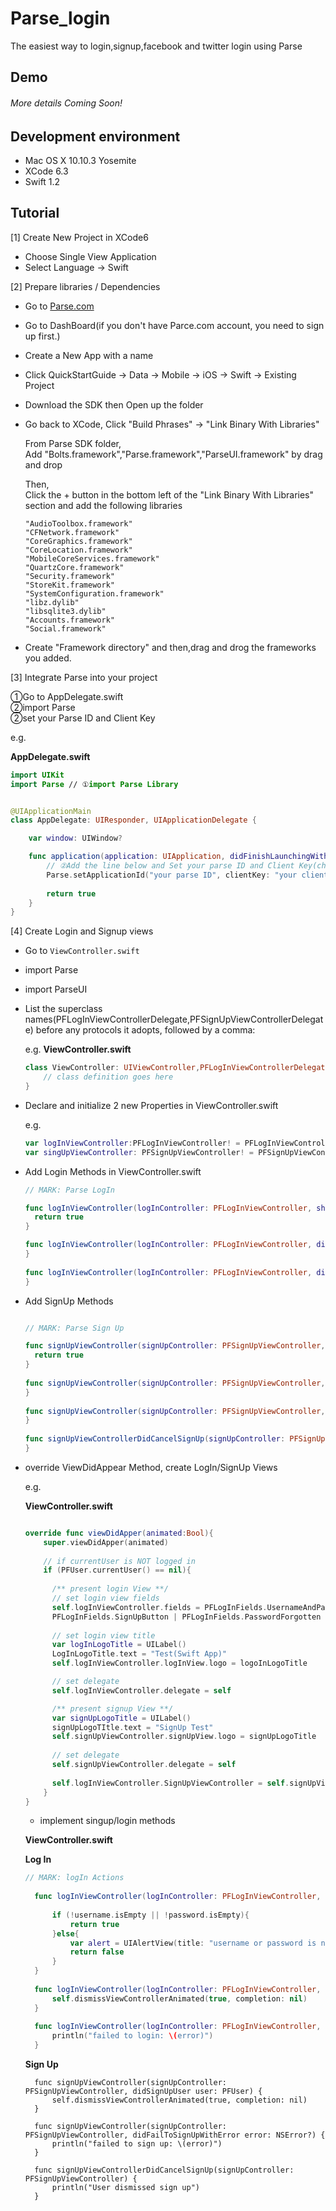 # Parse_login
The easiest way to login,signup,facebook and twitter login using Parse

## Demo
######  More details Coming Soon!

## Development environment
* Mac OS X 10.10.3 Yosemite  
* XCode 6.3  
* Swift 1.2  

## Tutorial

[1]  Create New Project in XCode6

* Choose Single View Application
* Select Language -> Swift

[2] Prepare libraries / Dependencies
* Go to [Parse.com](https://parse.com/)
* Go to DashBoard(if you don't have Parce.com account, you need to sign up first.)
* Create a New App with a name
* Click QuickStartGuide → Data → Mobile → iOS → Swift → Existing Project
* Download the SDK then Open up the folder
* Go back to XCode, Click "Build Phrases" → "Link Binary With Libraries"  
  
  From Parse SDK folder,  
      Add "Bolts.framework","Parse.framework","ParseUI.framework" by drag and drop    

  Then,  
  Click the + button in the bottom left of the "Link Binary With Libraries" section and add the following libraries  
      
      "AudioToolbox.framework"  
      "CFNetwork.framework"  
      "CoreGraphics.framework"  
      "CoreLocation.framework"  
      "MobileCoreServices.framework"  
      "QuartzCore.framework"  
      "Security.framework"  
      "StoreKit.framework"  
      "SystemConfiguration.framework"  
      "libz.dylib"  
      "libsqlite3.dylib"  
      "Accounts.framework"  
      "Social.framework"  
      
* Create "Framework directory" and then,drag and drog the frameworks you added.

[3]  Integrate Parse into your project

①Go to AppDelegate.swift  
②import Parse   
②set your Parse ID and Client Key  

e.g.

**AppDelegate.swift**
```Swift
import UIKit
import Parse // ①import Parse Library


@UIApplicationMain
class AppDelegate: UIResponder, UIApplicationDelegate {

    var window: UIWindow?

    func application(application: UIApplication, didFinishLaunchingWithOptions launchOptions: [NSObject: AnyObject]?) -> Bool {
        // ②Add the line below and Set your parse ID and Client Key(check them on Parse.com,then copy and paste here)
        Parse.setApplicationId("your parse ID", clientKey: "your client Key")
        
        return true
    }
}
```

[4] Create Login and Signup views

* Go to `ViewController.swift`
* import Parse
* import ParseUI
* List the superclass names(PFLogInViewControllerDelegate,PFSignUpViewControllerDelegate) before any protocols it adopts, followed by a comma:

  e.g.
  **ViewController.swift**
  ```Swift
  class ViewController: UIViewController,PFLogInViewControllerDelegate,PFSignUpViewControllerDelegate{
      // class definition goes here 
  }
  ```
  
* Declare and initialize 2 new Properties in ViewController.swift

  e.g.
  ```Swift
  var logInViewController:PFLogInViewController! = PFLogInViewController()
  var singUpViewController: PFSignUpViewController! = PFSignUpViewController()
  ```
   
* Add Login Methods in ViewController.swift
  ```Swift
  // MARK: Parse LogIn

  func logInViewController(logInController: PFLogInViewController, shouldBeginLogInWithUsername username: String, password: String) -> Bool{
    return true
  }
  
  func logInViewController(logInController: PFLogInViewController, didLogInUser user: PFUser) {
  }
    
  func logInViewController(logInController: PFLogInViewController, didFailToLogInWithError error: NSError?) {
  }
  ```
  
* Add SignUp Methods 
  ```Swift
  
  // MARK: Parse Sign Up
  
  func signUpViewController(signUpController: PFSignUpViewController, shouldBeginSignUp info: [NSObject : AnyObject]) -> Bool {
    return true
  }
    
  func signUpViewController(signUpController: PFSignUpViewController, didSignUpUser user: PFUser) {
  }
    
  func signUpViewController(signUpController: PFSignUpViewController, didFailToSignUpWithError error: NSError?) {
  }
    
  func signUpViewControllerDidCancelSignUp(signUpController: PFSignUpViewController) {
  }
  ```
  
* override ViewDidAppear Method, create LogIn/SignUp Views
  
  e.g.

  **ViewController.swift**
  ```Swift
  
  override func viewDidApper(animated:Bool){
      super.viewDidApper(animated)
     
      // if currentUser is NOT logged in
      if (PFUser.currentUser() == nil){
     
        /** present login View **/
        // set login view fields
        self.logInViewController.fields = PFLogInFields.UsernameAndPassword | PFLoginFields.LogInButton  |
        PFLogInFields.SignUpButton | PFLogInFields.PasswordForgotten | PFLogInFields.DismissButton
         
        // set login view title
        var logInLogoTitle = UILabel()
        LogInLogoTitle.text = "Test(Swift App)"
        self.logInViewController.logInView.logo = logoInLogoTitle

        // set delegate
        self.logInViewController.delegate = self

        /** present signup View **/
        var signUpLogoTitle = UILabel()
        signUpLogoTItle.text = "SignUp Test"
        self.signUpViewController.signUpView.logo = signUpLogoTitle
         
        // set delegate
        self.signUpViewController.delegate = self
        
        self.logInViewController.SignUpViewController = self.signUpViewController
      }
  }
  ```
  
  * implement singup/login methods
  
  **ViewController.swift**

  **Log In**
  ```Swift
  // MARK: logIn Actions
    
    func logInViewController(logInController: PFLogInViewController, shouldBeginLogInWithUsername username: String, password: String) -> Bool {
        
        if (!username.isEmpty || !password.isEmpty){
            return true
        }else{
            var alert = UIAlertView(title: "username or password is not entered", message: "please enter", delegate: self, cancelButtonTitle: "OK")
            return false
        }
    }
    
    func logInViewController(logInController: PFLogInViewController, didLogInUser user: PFUser) {
        self.dismissViewControllerAnimated(true, completion: nil)
    }
    
    func logInViewController(logInController: PFLogInViewController, didFailToLogInWithError error: NSError?) {
        println("failed to login: \(error)")
    }
  ```
  
  **Sign Up**
  ```
    func signUpViewController(signUpController: PFSignUpViewController, didSignUpUser user: PFUser) {
        self.dismissViewControllerAnimated(true, completion: nil)
    }
    
    func signUpViewController(signUpController: PFSignUpViewController, didFailToSignUpWithError error: NSError?) {
        println("failed to sign up: \(error)")
    }
    
    func signUpViewControllerDidCancelSignUp(signUpController: PFSignUpViewController) {
        println("User dismissed sign up")
    }
  ```

